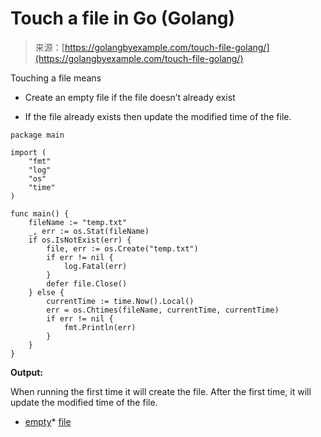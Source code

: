 <!--yml
category: 未分类
date: 2024-10-13 06:07:25
-->

# Touch a file in Go (Golang)

> 来源：[https://golangbyexample.com/touch-file-golang/](https://golangbyexample.com/touch-file-golang/)

Touching a file means

*   Create an empty file if the file doesn’t already exist

*   If the file already exists then update the modified time of the file.

```
package main

import (
    "fmt"
    "log"
    "os"
    "time"
)

func main() {
    fileName := "temp.txt"
    _, err := os.Stat(fileName)
    if os.IsNotExist(err) {
        file, err := os.Create("temp.txt")
        if err != nil {
            log.Fatal(err)
        }
        defer file.Close()
    } else {
        currentTime := time.Now().Local()
        err = os.Chtimes(fileName, currentTime, currentTime)
        if err != nil {
            fmt.Println(err)
        }
    }
}
```

**Output:**

When running the first time it will create the file. After the first time, it will update the modified time of the file.

*   [empty](https://golangbyexample.com/tag/empty/)*   [file](https://golangbyexample.com/tag/file/)